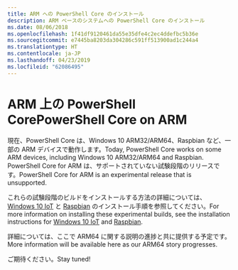 ```yaml
---
title: ARM への PowerShell Core のインストール
description: ARM ベースのシステムへの PowerShell Core のインストール
ms.date: 08/06/2018
ms.openlocfilehash: 1f41df9120461da55e35dfe4c2ec4ddefbc5b36e
ms.sourcegitcommit: e7445ba8203da304286c591ff513900ad1c244a4
ms.translationtype: HT
ms.contentlocale: ja-JP
ms.lasthandoff: 04/23/2019
ms.locfileid: "62086495"
---
```

# <a name="powershell-core-on-arm"></a><span data-ttu-id="93796-103">ARM 上の PowerShell Core</span><span class="sxs-lookup"><span data-stu-id="93796-103">PowerShell Core on ARM</span></span>

<span data-ttu-id="93796-104">現在、PowerShell Core は、Windows 10 ARM32/ARM64、Raspbian など、一部の ARM デバイスで動作します。</span><span class="sxs-lookup"><span data-stu-id="93796-104">Today, PowerShell Core works on some ARM devices, including Windows 10 ARM32/ARM64 and Raspbian.</span></span>
<span data-ttu-id="93796-105">PowerShell Core for ARM は、サポートされていない試験段階のリリースです。</span><span class="sxs-lookup"><span data-stu-id="93796-105">PowerShell Core for ARM is an experimental release that is unsupported.</span></span>

<span data-ttu-id="93796-106">これらの試験段階のビルドをインストールする方法の詳細については、[Windows 10 IoT](installing-powershell-core-on-windows.md#deploying-on-windows-iot) と [Raspbian](installing-powershell-core-on-linux.md#raspbian) のインストール手順を参照してください。</span><span class="sxs-lookup"><span data-stu-id="93796-106">For more information on installing these experimental builds, see the installation instructions for [Windows 10 IoT](installing-powershell-core-on-windows.md#deploying-on-windows-iot) and [Raspbian](installing-powershell-core-on-linux.md#raspbian).</span></span>

<span data-ttu-id="93796-107">詳細については、ここで ARM64 に関する説明の進捗と共に提供する予定です。</span><span class="sxs-lookup"><span data-stu-id="93796-107">More information will be available here as our ARM64 story progresses.</span></span>

<span data-ttu-id="93796-108">ご期待ください。</span><span class="sxs-lookup"><span data-stu-id="93796-108">Stay tuned!</span></span>
